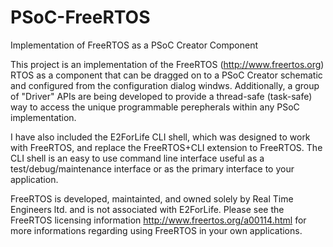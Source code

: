# PSoC-FreeRTOS
Implementation of FreeRTOS as a PSoC Creator Component

This project is an implementation of the FreeRTOS (http://www.freertos.org) RTOS
as a component that can be dragged on to a PSoC Creator schematic and configured
from the configuration dialog windws. Additionally, a group of "Driver" APIs are
being developed to provide a thread-safe (task-safe) way to access the unique
programmable perepherals within any PSoC implementation.

I have also included the E2ForLife CLI shell, which was designed to work with
FreeRTOS, and replace the FreeRTOS+CLI extension to FreeRTOS. The CLI shell is
an easy to use command line interface useful as a test/debug/maintenance interface
or as the primary interface to your application.


FreeRTOS is developed, maintainted, and owned solely by Real Time Engineers ltd.
and is not associated with E2ForLife. Please see the FreeRTOS licensing information
http://www.freertos.org/a00114.html for more informations regarding using FreeRTOS
in your own applications.
